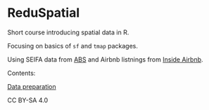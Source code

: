 # ReduSpatial

Short course introducing spatial data in R.

Focusing on basics of `sf` and `tmap` packages.

Using SEIFA data from [ABS](http://www.abs.gov.au/AUSSTATS/abs@.nsf/Lookup/2033.0.55.001Main+Features12016?OpenDocument) and Airbnb listnings from [Inside Airbnb](http://insideairbnb.com/about.html). 

Contents:

[Data preparation](https://rpanczak.github.io/ReduSpatial/00_data_prep.html)

CC BY-SA 4.0
